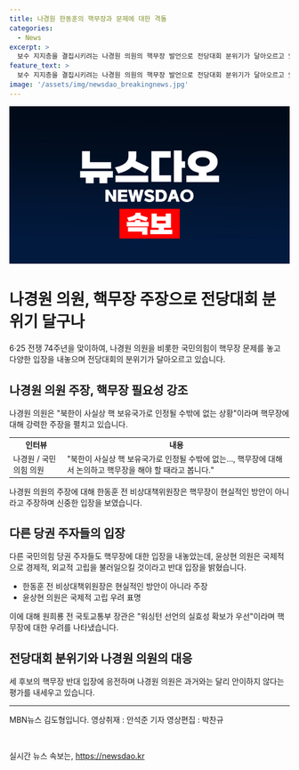```yaml
---
title: 나경원 한동훈의 핵무장과 문제에 대한 격돌
categories:
  - News
excerpt: >
  보수 지지층을 결집시키려는 나경원 의원의 핵무장 발언으로 전당대회 분위기가 달아오르고 있습니다. 다른 당권 주자들도 다양한 입장을 내놓고 있지만, 핵무장에 대한 신중한 입장을 펼치는 인물들도 있습니다. 이에 대해 나경원 의원은 안이하다는 평가를 받을 것이라는 반발을 이끌어내고 있습니다. 여론이 분분한 가운데, 예상치 못한 전당대회가 펼쳐질 것으로 보입니다.
feature_text: >
  보수 지지층을 결집시키려는 나경원 의원의 핵무장 발언으로 전당대회 분위기가 달아오르고 있습니다. 다른 당권 주자들도 다양한 입장을 내놓고 있지만, 핵무장에 대한 신중한 입장을 펼치는 인물들도 있습니다. 이에 대해 나경원 의원은 안이하다는 평가를 받을 것이라는 반발을 이끌어내고 있습니다. 여론이 분분한 가운데, 예상치 못한 전당대회가 펼쳐질 것으로 보입니다.
image: '/assets/img/newsdao_breakingnews.jpg'
---
```


<p><img src="/assets/img/newsdao_breakingnews.jpg" alt="implanttips 속보" /></p>

<h1>나경원 의원, 핵무장 주장으로 전당대회 분위기 달구나</h1>

<p data-ke-size="size16">6·25 전쟁 74주년을 맞이하여, 나경원 의원을 비롯한 국민의힘이 핵무장 문제를 놓고 다양한 입장을 내놓으며 전당대회의 분위기가 달아오르고 있습니다.</p>

<h2>나경원 의원 주장, 핵무장 필요성 강조</h2>

<p data-ke-size="size16">나경원 의원은 "북한이 사실상 핵 보유국가로 인정될 수밖에 없는 상황"이라며 핵무장에 대해 강력한 주장을 펼치고 있습니다.</p>

<table>
  <tr>
    <td style="text-align: center; height: 17px;"><b>인터뷰</b></td>
    <td style="text-align: center; height: 17px;"><b>내용</b></td>
  </tr>
  <tr>
    <td>나경원 / 국민의힘 의원</td>
    <td>"북한이 사실상 핵 보유국가로 인정될 수밖에 없는…, 핵무장에 대해서 논의하고 핵무장을 해야 할 때라고 봅니다."</td>
  </tr>
</table>

<p data-ke-size="size16">나경원 의원의 주장에 대해 한동훈 전 비상대책위원장은 핵무장이 현실적인 방안이 아니라고 주장하며 신중한 입장을 보였습니다.</p>

<h2>다른 당권 주자들의 입장</h2>

<p data-ke-size="size16">다른 국민의힘 당권 주자들도 핵무장에 대한 입장을 내놓았는데, 윤상현 의원은 국제적으로 경제적, 외교적 고립을 불러일으킬 것이라고 반대 입장을 밝혔습니다.</p>

<ul>
  <li>한동훈 전 비상대책위원장은 현실적인 방안이 아니라 주장</li>
  <li>윤상현 의원은 국제적 고립 우려 표명</li>
</ul>

<p data-ke-size="size16">이에 대해 원희룡 전 국토교통부 장관은 "워싱턴 선언의 실효성 확보가 우선"이라며 핵무장에 대한 우려를 나타냈습니다.</p>

<h2>전당대회 분위기와 나경원 의원의 대응</h2>

<p data-ke-size="size16">세 후보의 핵무장 반대 입장에 응전하며 나경원 의원은 과거와는 달리 안이하지 않다는 평가를 내세우고 있습니다.</p>

<hr>

<p data-ke-size="size16">MBN뉴스 김도형입니다. 영상취재 : 안석준 기자 영상편집 : 박찬규</p>

<p data-ke-size="size16">&nbsp;</p>
실시간 뉴스 속보는, <a href="https://newsdao.kr" rel="dofollow">https://newsdao.kr</a>


